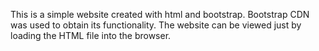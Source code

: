 This is a simple website created with html and bootstrap.
Bootstrap CDN was used to obtain its functionality.
The website can be viewed just by loading the HTML file into the browser.